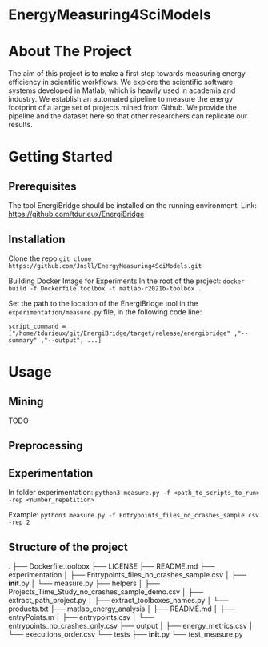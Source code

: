 # EnergyMeasuring4SciModels

# About The Project
The aim of this project is to make a first step towards measuring energy efficiency in scientific workflows. We explore the scientific software systems developed in Matlab, which is heavily used in academia and industry. We establish an automated pipeline to measure the energy footprint of a large set of projects mined from Github. We provide the pipeline and the dataset here so that other researchers can replicate our results.


# Getting Started



## Prerequisites

The tool EnergiBridge should be installed on the running environment.
Link: https://github.com/tdurieux/EnergiBridge

## Installation

Clone the repo
```git clone https://github.com/Jnsll/EnergyMeasuring4SciModels.git```

Building Docker Image for Experiments
In the root of the project: ```docker build -f Dockerfile.toolbox -t matlab-r2021b-toolbox .```

Set the path to the location of the EnergiBridge tool in the ```experimentation/measure.py``` file, in the following code line:

```script_command = ["/home/tdurieux/git/EnergiBridge/target/release/energibridge" ,"--summary" ,"--output", ...]```


# Usage

## Mining
TODO

## Preprocessing

## Experimentation
In folder experimentation: ```python3 measure.py -f <path_to_scripts_to_run> -rep <number_repetition>```

Example: ```python3 measure.py -f Entrypoints_files_no_crashes_sample.csv -rep 2```


## Structure of the project

.
├── Dockerfile.toolbox
├── LICENSE
├── README.md
├── experimentation
│   ├── Entrypoints_files_no_crashes_sample.csv
│   ├── __init__.py
│   └── measure.py
├── helpers
│   ├── Projects_Time_Study_no_crashes_sample_demo.csv
│   ├── extract_path_project.py
│   ├── extract_toolboxes_names.py
│   └── products.txt
├── matlab_energy_analysis
│   ├── README.md
│   ├── entryPoints.m
│   ├── entrypoints.csv
│   └── entrypoints_no_crashes_only.csv
├── output
│   ├── energy_metrics.csv
│   └── executions_order.csv
└── tests
    ├── __init__.py
    └── test_measure.py



